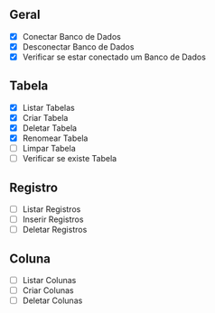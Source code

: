 
## Geral
- [x] Conectar Banco de Dados
- [x] Desconectar Banco de Dados
- [x] Verificar se estar conectado um Banco de Dados

## Tabela
- [x] Listar Tabelas
- [x] Criar Tabela
- [x] Deletar Tabela
- [x] Renomear Tabela
- [ ] Limpar Tabela
- [ ] Verificar se existe Tabela

## Registro
- [ ] Listar Registros
- [ ] Inserir Registros
- [ ] Deletar Registros

## Coluna
- [ ] Listar Colunas
- [ ] Criar Colunas
- [ ] Deletar Colunas

